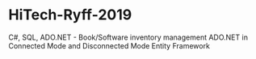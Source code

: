 # HiTech-Ryff-2019
C#, SQL, ADO.NET - Book/Software inventory management 
ADO.NET in Connected Mode and Disconnected  Mode 
Entity Framework

